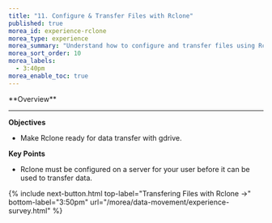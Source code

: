 ```yaml
---
title: "11. Configure & Transfer Files with Rclone"
published: true
morea_id: experience-rclone
morea_type: experience
morea_summary: "Understand how to configure and transfer files using Rclone."
morea_sort_order: 10
morea_labels:
  - 3:40pm
morea_enable_toc: true
---
```


<div class="alert alert-success mt-3" role="alert" markdown="1">
<i class="fa-solid fa-globe fa-xl"></i> **Overview**
<hr/>
 
 **Objectives**
  * Make Rclone ready for data transfer with gdrive. 

**Key Points**
  * Rclone must be configured on a server for your user before it can be used to transfer data.
</div>



{% include next-button.html
  top-label="Transfering Files with Rclone ->"
  bottom-label="3:50pm"
  url="/morea/data-movement/experience-survey.html" %}